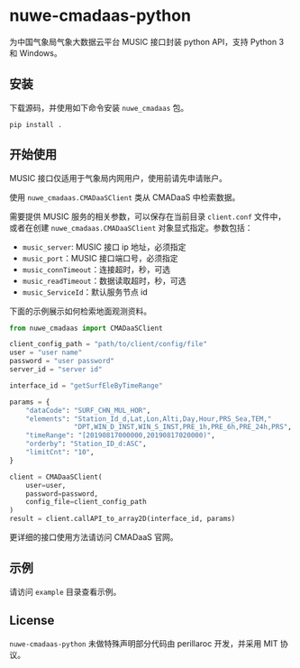 # nuwe-cmadaas-python

为中国气象局气象大数据云平台 MUSIC 接口封装 python API，支持 Python 3 和 Windows。

## 安装

下载源码，并使用如下命令安装 `nuwe_cmadaas` 包。

```
pip install .
```

## 开始使用

MUSIC 接口仅适用于气象局内网用户，使用前请先申请账户。

使用 `nuwe_cmadaas.CMADaaSClient` 类从 CMADaaS 中检索数据。

需要提供 MUSIC 服务的相关参数，可以保存在当前目录 `client.conf` 文件中，
或者在创建 `nuwe_cmadaas.CMADaaSClient` 对象显式指定。参数包括：

- `music_server`: MUSIC 接口 ip 地址，必须指定
- `music_port`：MUSIC 接口端口号，必须指定
- `music_connTimeout`：连接超时，秒，可选
- `music_readTimeout`：数据读取超时，秒，可选
- `music_ServiceId`：默认服务节点 id

下面的示例展示如何检索地面观测资料。

```python
from nuwe_cmadaas import CMADaaSClient

client_config_path = "path/to/client/config/file"
user = "user name"
password = "user password"
server_id = "server id"

interface_id = "getSurfEleByTimeRange"

params = {
    "dataCode": "SURF_CHN_MUL_HOR",
    "elements": "Station_Id_d,Lat,Lon,Alti,Day,Hour,PRS_Sea,TEM,"
                "DPT,WIN_D_INST,WIN_S_INST,PRE_1h,PRE_6h,PRE_24h,PRS",
    "timeRange": "[20190817000000,20190817020000)",
    "orderby": "Station_ID_d:ASC",
    "limitCnt": "10",
}

client = CMADaaSClient(
    user=user,
    password=password,
    config_file=client_config_path
)
result = client.callAPI_to_array2D(interface_id, params)
```

更详细的接口使用方法请访问 CMADaaS 官网。

## 示例

请访问 `example` 目录查看示例。

## License

`nuwe-cmadaas-python` 未做特殊声明部分代码由 perillaroc 开发，并采用 MIT 协议。
